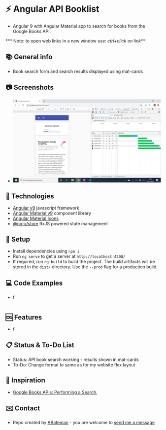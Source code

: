 # :zap: Angular API Booklist

* Angular 9 with Angular Material app to search for books from the Google Books API.

*** Note: to open web links in a new window use: _ctrl+click on link_**

## :books: General info

* Book search form and search results displayed using mat-cards

## :camera: Screenshots

* ![Example screenshot](./img/books.png)

## :signal_strength: Technologies

* [Angular v9](https://angular.io/) javascript framework
* [Angular Material v9](https://material.angular.io/) component library
* [Angular Material Icons](https://material.io/resources/icons/?style=baseline)
* [@ngrx/store](https://ngrx.io/guide/store) RxJS powered state management

## :floppy_disk: Setup

* Install dependencies using `npm i`
* Run `ng serve` to get a server at `http://localhost:4200/`
* If required, run `ng build` to build the project. The build artifacts will be stored in the `dist/` directory. Use the `--prod` flag for a production build.

## :computer: Code Examples

* f

```typescript

```

## :cool: Features

* f

## :clipboard: Status & To-Do List

* Status: API book search working - results shown in mat-cards
* To-Do:  Change format to same as for my website flex layout

## :clap: Inspiration

* [Google Books APIs: Performing a Search](https://developers.google.com/books/docs/v1/using),

## :envelope: Contact

* Repo created by [ABateman](https://www.andrewbateman.org) - you are welcome to [send me a message](https://andrewbateman.org/contact)
